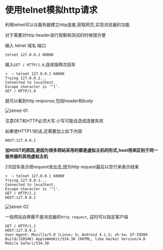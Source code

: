 # 使用telnet模拟http请求

利用telnet可以与服务器建立http连接,获取网页,实现浏览器的功能

对于需要对http header进行观察和测试的时候很方便

输入 telnet 域名 端口

    telnet 127.0.0.1 60000

输入`GET / HTTP/1.0`,连续按两次回车

```shell
➜  ~ telnet 127.0.0.1 60000
Trying 127.0.0.1...
Connected to localhost.
Escape character is '^]'.
GET / HTTP/1.0
```

就可以看到http response,包括header和body

![telnet-01](http://oi480zo5x.bkt.clouddn.com/telnet-01.png)

注意GET和HTTP必须大写.小写可能会造成连接失败

如果使HTTP1.1的话,还需要加上如下内容

`HOST:127.0.0.1`

**加HOST的原因,是因为很多网站采用的都是虚拟主机的形式,host用来区别于同一服务器的其他虚拟主机**

2次回车表示把request发出去,因为http request最后以空行来表示结束

```shell
➜  ~ telnet 127.0.0.1 60000
Trying 127.0.0.1...
Connected to localhost.
Escape character is '^]'.
GET / HTTP/1.1
HOST:127.0.0.1
```

![telnet-02](http://oi480zo5x.bkt.clouddn.com/telnet-02.png)

一些网站会屏蔽不是浏览器的`http request`, 这时可以指定客户端

```shell
GET / HTTP/1.1
HOST:127.0.0.1
User-Agent: Mozilla/5.0 (Linux; U; Android 4.1.2; zh-tw; GT-I9300 Build/JZO54K) AppleWebKit/534.30 (KHTML, like Gecko) Version/4.0 Mobile Safari/534.30
```
